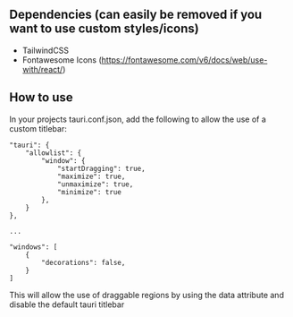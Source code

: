 ## Dependencies (can easily be removed if you want to use custom styles/icons)
- TailwindCSS
- Fontawesome Icons (https://fontawesome.com/v6/docs/web/use-with/react/)

## How to use
In your projects tauri.conf.json, add the following to allow the use of a custom titlebar:

```
"tauri": {
    "allowlist": {
        "window": {
            "startDragging": true,
            "maximize": true,
            "unmaximize": true,
            "minimize": true
        },
    }
},

...

"windows": [
    {
        "decorations": false,
    }
]
```
This will allow the use of draggable regions by using the data attribute and disable the default tauri titlebar 
